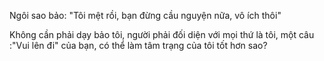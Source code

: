 Ngôi sao bảo: "Tôi mệt rồi, bạn đừng cầu nguyện nữa, vô ích thôi"

Không cần phải dạy bảo tôi, người phải đối diện với mọi thứ là tôi, một câu :"Vui lên đi" của bạn, có thể làm tâm trạng của tôi tốt hơn sao?
